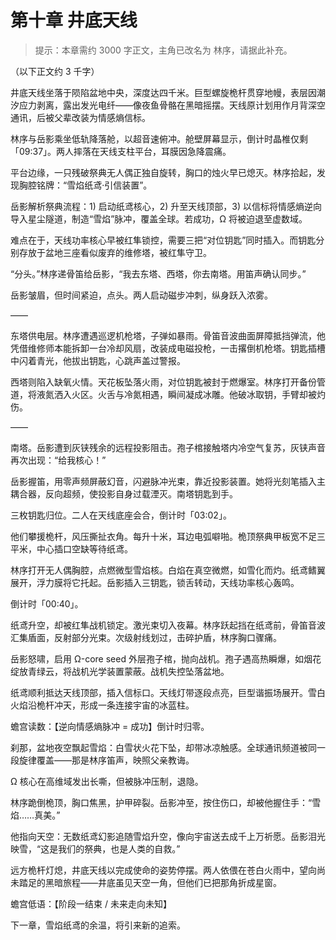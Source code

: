 # 第十章 井底天线

> 提示：本章需约 3000 字正文，主角已改名为 林序，请据此补充。

（以下正文约 3 千字）

井底天线坐落于陨陷盆地中央，深度达四千米。巨型螺旋桅杆贯穿地幔，表层因潮汐应力剥离，露出发光电纤——像夜鱼骨骼在黑暗摇摆。天线原计划用作月背深空通讯，后被父辈改装为情感熵信标。

林序与岳影乘坐低轨降落舱，以超音速俯冲。舱壁屏幕显示，倒计时晶椎仅剩「09:37」。两人摔落在天线支柱平台，耳膜因急降震痛。

平台边缘，一只残破祭典无人偶正独自旋转，胸口的烛火早已熄灭。林序拾起，发现胸腔铭牌：“雪焰纸鸢·引信装置”。

岳影解析祭典流程：1) 启动纸鸢核心，2) 升至天线顶部，3) 以信标将情感熵逆向导入星尘隧道，制造“雪焰”脉冲，覆盖全球。若成功，Ω 将被迫退至虚数域。

难点在于，天线功率核心早被红隼锁控，需要三把“对位钥匙”同时插入。而钥匙分别存放于盆地三座看似废弃的维修塔，被红隼守卫。

“分头。”林序递骨笛给岳影，“我去东塔、西塔，你去南塔。用笛声确认同步。”

岳影皱眉，但时间紧迫，点头。两人启动磁步冲刺，纵身跃入浓雾。

——

东塔供电层。林序遭遇巡逻机枪塔，子弹如暴雨。骨笛音波曲面屏障抵挡弹流，他凭借维修师本能拆卸一台冷却风扇，改装成电磁投枪，一击撂倒机枪塔。钥匙插槽中闪着青光，他拔出钥匙，心跳声盖过警报。

西塔则陷入缺氧火情。天花板坠落火雨，对位钥匙被封于燃爆室。林序打开备份管道，将液氮洒入火区。火舌与冷氮相遇，瞬间凝成冰雕。他破冰取钥，手臂却被灼伤。

——

南塔。岳影遭到灰铗残余的远程投影阻击。孢子棺接触塔内冷空气复苏，灰铗声音再次出现：“给我核心！”

岳影握笛，用零声频屏蔽幻音，闪避脉冲光束，靠近投影装置。她将光刻笔插入主耦合器，反向超频，使投影自身过载湮灭。南塔钥匙到手。

三枚钥匙归位。二人在天线底座会合，倒计时「03:02」。

他们攀援桅杆，风压撕扯衣角。每升十米，耳边电弧噼啪。桅顶祭典甲板宽不足三平米，中心插口空缺等待纸鸢。

林序打开无人偶胸腔，点燃微型雪焰核。白焰在真空微燃，如雪化而灼。纸鸢鳍翼展开，浮力膜将它托起。岳影插入三钥匙，锁舌转动，天线功率核心轰鸣。

倒计时「00:40」。

纸鸢升空，却被红隼战机锁定。激光束切入夜幕。林序跃起挡在纸鸢前，骨笛音波汇集盾面，反射部分光束。次级射线划过，击碎护盾，林序胸口骤痛。

岳影怒啸，启用 Ω-core seed 外层孢子棺，抛向战机。孢子遇高热瞬爆，如烟花绽放青绿云，将战机光学装置蒙蔽。战机失控坠落盆地。

纸鸢顺利抵达天线顶部，插入信标口。天线灯带逐段点亮，巨型谐振场展开。雪白火焰沿桅杆冲天，形成一条连接宇宙的冰蓝柱。

蟾宫读数：【逆向情感熵脉冲 = 成功】倒计时归零。

刹那，盆地夜空飘起雪焰：白雪状火花下坠，却带冰凉触感。全球通讯频道被同一段旋律覆盖——那是林序笛声，映照父亲教诲。

Ω 核心在高维域发出长嘶，但被脉冲压制，退隐。

林序跪倒桅顶，胸口焦黑，护甲碎裂。岳影冲至，按住伤口，却被他握住手：“雪焰……真美。”

他指向天空：无数纸鸢幻影追随雪焰升空，像向宇宙送去成千上万祈愿。岳影泪光映雪，“这是我们的祭典，也是人类的自救。”

远方桅杆灯熄，井底天线以完成使命的姿势停摆。两人依偎在苍白火雨中，望向尚未踏足的黑暗旅程——井底虽见天空一角，但他们已把那角折成星窗。

蟾宫低语：【阶段一结束 / 未来走向未知】

下一章，雪焰纸鸢的余温，将引来新的追索。
